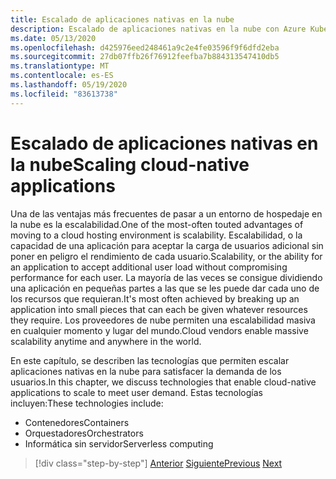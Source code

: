 ```yaml
---
title: Escalado de aplicaciones nativas en la nube
description: Escalado de aplicaciones nativas en la nube con Azure Kubernetes Service y Azure Functions para satisfacer la demanda de los usuarios de una manera rentable.
ms.date: 05/13/2020
ms.openlocfilehash: d425976eed248461a9c2e4fe03596f9f6dfd2eba
ms.sourcegitcommit: 27db07ffb26f76912feefba7b884313547410db5
ms.translationtype: MT
ms.contentlocale: es-ES
ms.lasthandoff: 05/19/2020
ms.locfileid: "83613738"
---
```

# <a name="scaling-cloud-native-applications"></a><span data-ttu-id="0a0b9-103">Escalado de aplicaciones nativas en la nube</span><span class="sxs-lookup"><span data-stu-id="0a0b9-103">Scaling cloud-native applications</span></span>

<span data-ttu-id="0a0b9-104">Una de las ventajas más frecuentes de pasar a un entorno de hospedaje en la nube es la escalabilidad.</span><span class="sxs-lookup"><span data-stu-id="0a0b9-104">One of the most-often touted advantages of moving to a cloud hosting environment is scalability.</span></span> <span data-ttu-id="0a0b9-105">Escalabilidad, o la capacidad de una aplicación para aceptar la carga de usuarios adicional sin poner en peligro el rendimiento de cada usuario.</span><span class="sxs-lookup"><span data-stu-id="0a0b9-105">Scalability, or the ability for an application to accept additional user load without compromising performance for each user.</span></span> <span data-ttu-id="0a0b9-106">La mayoría de las veces se consigue dividiendo una aplicación en pequeñas partes a las que se les puede dar cada uno de los recursos que requieran.</span><span class="sxs-lookup"><span data-stu-id="0a0b9-106">It's most often achieved by breaking up an application into small pieces that can each be given whatever resources they require.</span></span> <span data-ttu-id="0a0b9-107">Los proveedores de nube permiten una escalabilidad masiva en cualquier momento y lugar del mundo.</span><span class="sxs-lookup"><span data-stu-id="0a0b9-107">Cloud vendors enable massive scalability anytime and anywhere in the world.</span></span>

 <span data-ttu-id="0a0b9-108">En este capítulo, se describen las tecnologías que permiten escalar aplicaciones nativas en la nube para satisfacer la demanda de los usuarios.</span><span class="sxs-lookup"><span data-stu-id="0a0b9-108">In this chapter, we discuss technologies that enable cloud-native applications to scale to meet user demand.</span></span> <span data-ttu-id="0a0b9-109">Estas tecnologías incluyen:</span><span class="sxs-lookup"><span data-stu-id="0a0b9-109">These technologies include:</span></span>

- <span data-ttu-id="0a0b9-110">Contenedores</span><span class="sxs-lookup"><span data-stu-id="0a0b9-110">Containers</span></span>
- <span data-ttu-id="0a0b9-111">Orquestadores</span><span class="sxs-lookup"><span data-stu-id="0a0b9-111">Orchestrators</span></span>
- <span data-ttu-id="0a0b9-112">Informática sin servidor</span><span class="sxs-lookup"><span data-stu-id="0a0b9-112">Serverless computing</span></span>

>[!div class="step-by-step"]
><span data-ttu-id="0a0b9-113">[Anterior](centralized-configuration.md)
>[Siguiente](leverage-containers-orchestrators.md)</span><span class="sxs-lookup"><span data-stu-id="0a0b9-113">[Previous](centralized-configuration.md)
[Next](leverage-containers-orchestrators.md)</span></span>

